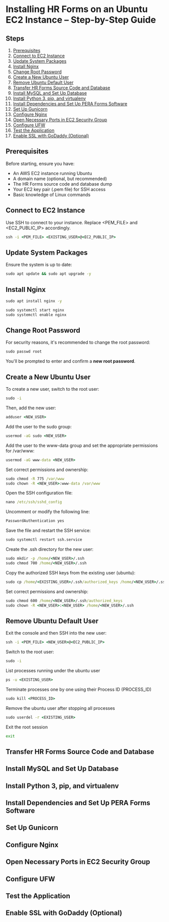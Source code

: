 # Installing HR Forms on an Ubuntu EC2 Instance – Step-by-Step Guide

## Steps
1. [Prerequisites](#prerequisites)
2. [Connect to EC2 Instance](#connect-to-ec2-instance) 
3. [Update System Packages](#update-system-packages)
4. [Install Nginx](#install-nginx)
5. [Change Root Password](#change-root-password)
6. [Create a New Ubuntu User](#create-a-new-ubuntu-user)
7. [Remove Ubuntu Default User](#remove-ubuntu-default-user) 
8. [Transfer HR Forms Source Code and Database](#transfer-hr-forms-source-code-and-database) 
9. [Install MySQL and Set Up Database](#install-mysql-and-set-up-database)  
10. [Install Python 3, pip, and virtualenv](#install-python-3-pip-and-virtualenv) 
11. [Install Dependencies and Set Up PERA Forms Software](#install-dependencies-and-set-up-pera-forms-software) 
12. [Set Up Gunicorn](#set-up-gunicorn)  
13. [Configure Nginx](#configure-nginx) 
14. [Open Necessary Ports in EC2 Security Group](#open-necessary-ports-in-ec2-security-group) 
15. [Configure UFW](#configure-ufw) 
16. [Test the Application](#test-the-application) 
17. [Enable SSL with GoDaddy (Optional)](#enable-ssl-with-goDaddy-optional) 

## Prerequisites
Before starting, ensure you have:
  * An AWS EC2 instance running Ubuntu
  * A domain name (optional, but recommended)
  * The HR Forms source code and database dump
  * Your EC2 key pair (.pem file) for SSH access
  * Basic knowledge of Linux commands

## Connect to EC2 Instance
Use SSH to connect to your instance. Replace <PEM_FILE> and <EC2_PUBLIC_IP> accordingly.
```cmd
ssh -i <PEM_FILE> <EXISTING_USER>@<EC2_PUBLIC_IP>
```

## Update System Packages
Ensure the system is up to date:
```cmd
sudo apt update && sudo apt upgrade -y
```

## Install Nginx 
```cmd
sudo apt install nginx -y
```
```cmd
sudo systemctl start nginx
sudo systemctl enable nginx
```

## Change Root Password
For security reasons, it's recommended to change the root password:
```cmd
sudo passwd root
```
You'll be prompted to enter and confirm a **new root password**. 

## Create a New Ubuntu User
To create a new user, switch to the root user:
```cmd
sudo -i
```
Then, add the new user:
```cmd
adduser <NEW_USER>
```

Add the user to the sudo group:
```cmd
usermod -aG sudo <NEW_USER>
```

Add the user to the www-data group and set the appropriate permissions for /var/www:
```cmd
usermod -aG www-data <NEW_USER>
```
Set correct permissions and ownership:
```cmd
sudo chmod -R 775 /var/www
sudo chown -R <NEW_USER>:www-data /var/www
```

Open the SSH configuration file:
```cmd
nano /etc/ssh/sshd_config
```
Uncomment or modify the following line:
```cmd
PasswordAuthentication yes
```
Save the file and restart the SSH service:
```cmd
sudo systemctl restart ssh.service
```

Create the .ssh directory for the new user:
```cmd
sudo mkdir -p /home/<NEW_USER>/.ssh
sudo chmod 700 /home/<NEW_USER>/.ssh
```
Copy the authorized SSH keys from the existing user (ubuntu):
```cmd
sudo cp /home/<EXISTING_USER>/.ssh/authorized_keys /home/<NEW_USER>/.ssh/authorized_keys
```
Set correct permissions and ownership:
```cmd
sudo chmod 600 /home/<NEW_USER>/.ssh/authorized_keys
sudo chown -R <NEW_USER>:<NEW_USER> /home/<NEW_USER>/.ssh
```

## Remove Ubuntu Default User
Exit the console and then SSH into the new user:
```cmd
ssh -i <PEM_FILE> <NEW_USER>@<EC2_PUBLIC_IP>
```
Switch to the root user:
```cmd
sudo -i
```
List processes running under the ubuntu user
```cmd
ps -u <EXISTING_USER>
```
Terminate processes one by one using their Process ID (PROCESS_ID)
```cmd
sudo kill <PROCESS_ID>
```
Remove the ubuntu user after stopping all processes
```cmd
sudo userdel -r <EXISTING_USER>
```
Exit the root session
```cmd
exit
```

## Transfer HR Forms Source Code and Database

## Install MySQL and Set Up Database

## Install Python 3, pip, and virtualenv

## Install Dependencies and Set Up PERA Forms Software

## Set Up Gunicorn

## Configure Nginx

## Open Necessary Ports in EC2 Security Group

## Configure UFW

## Test the Application

## Enable SSL with GoDaddy (Optional)

